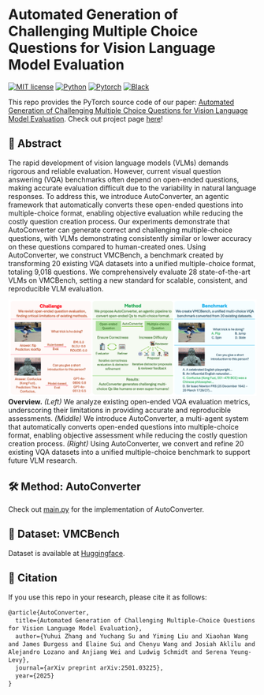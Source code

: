 # Automated Generation of Challenging Multiple Choice Questions for Vision Language Model Evaluation

[![MIT license](https://img.shields.io/badge/License-MIT-blue.svg)](https://lbesson.mit-license.org/)
[![Python](https://img.shields.io/badge/python-3.11-blue.svg)](https://www.python.org/downloads/release/python-311/)
[![Pytorch](https://img.shields.io/badge/Pytorch-2.5-red.svg)](https://pytorch.org/get-started/previous-versions/#v25)
[![Black](https://img.shields.io/badge/code%20style-black-000000.svg)](https://github.com/ambv/black)

This repo provides the PyTorch source code of our paper: [Automated Generation of Challenging Multiple Choice Questions for Vision Language Model Evaluation](https://arxiv.org/abs/2501.03225). Check out project page [here](https://yuhui-zh15.github.io/AutoConverter-Website/)!

## 🔮 Abstract

The rapid development of vision language models (VLMs) demands rigorous and reliable evaluation. However, current visual question answering (VQA) benchmarks often depend on open-ended questions, making accurate evaluation difficult due to the variability in natural language responses. To address this, we introduce AutoConverter, an agentic framework that automatically converts these open-ended questions into multiple-choice format, enabling objective evaluation while reducing the costly question creation process. Our experiments demonstrate that AutoConverter can generate correct and challenging multiple-choice questions, with VLMs demonstrating consistently similar or lower accuracy on these questions compared to human-created ones. Using AutoConverter, we construct VMCBench, a benchmark created by transforming 20 existing VQA datasets into a unified multiple-choice format, totaling 9,018 questions. We comprehensively evaluate 28 state-of-the-art VLMs on VMCBench, setting a new standard for scalable, consistent, and reproducible VLM evaluation.

<img src="data/teaser.png"></img>
**Overview.** *(Left)* We analyze existing open-ended VQA evaluation metrics, underscoring their limitations in providing accurate and reproducible assessments. *(Middle)* We introduce AutoConverter, a multi-agent system that automatically converts open-ended questions into multiple-choice format, enabling objective assessment while reducing the costly question creation process. *(Right)* Using AutoConverter, we convert and refine 20 existing VQA datasets into a unified multiple-choice benchmark to support future VLM research.


## 🛠️ Method: AutoConverter

Check out [main.py](main.py) for the implementation of AutoConverter.

## 💎 Dataset: VMCBench

Dataset is available at [Huggingface](https://huggingface.co/datasets/suyc21/VMCBench).

## 🎯 Citation

If you use this repo in your research, please cite it as follows:
```
@article{AutoConverter,
  title={Automated Generation of Challenging Multiple-Choice Questions for Vision Language Model Evaluation},
  author={Yuhui Zhang and Yuchang Su and Yiming Liu and Xiaohan Wang and James Burgess and Elaine Sui and Chenyu Wang and Josiah Aklilu and Alejandro Lozano and Anjiang Wei and Ludwig Schmidt and Serena Yeung-Levy},
  journal={arXiv preprint arXiv:2501.03225},
  year={2025}
}
```

